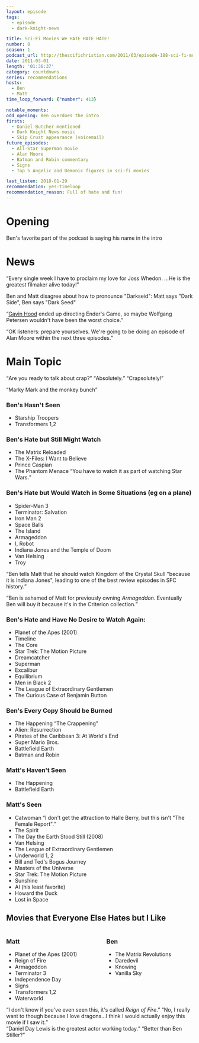 ```yaml
---
layout: episode
tags:
  - episode
  - dark-knight-news 

title: Sci-Fi Movies We HATE HATE HATE!
number: 8
season: 1
podcast_url: http://thescifichristian.com/2011/03/episode-108-sci-fi-movies-we-hate-hate-hate/
date: 2011-03-01
length: '01:36:37'
category: countdowns
series: recommendations
hosts:
  - Ben
  - Matt
time_loop_forward: {"number": 413}

notable_moments:
odd_opening: Ben overdoes the intro
firsts: 
  - Daniel Butcher mentioned
  - Dark Knight News music 
  - Skip Crust appearance (voicemail)
future_episodes: 
  - All-Star Superman movie
  - Alan Moore
  - Batman and Robin commentary
  - Signs
  - Top 5 Angelic and Demonic figures in sci-fi movies

last_listen: 2018-01-29
recommendation: yes-timeloop
recommendation_reason: Full of hate and fun!
---
```

# Opening
Ben's favorite part of the podcast is saying his name in the intro



# News
<div class="quote">
  <q class="ben">Every single week I have to proclaim my love for Joss Whedon. ...He is the greatest filmaker alive today!</q>
</div>

Ben and Matt disagree about how to pronounce "Darkseid": Matt says "Dark Side", Ben says "Dark Seed"

<q class="archivist"><a href="http://www.imdb.com/name/nm0004303" class="link-obvious">Gavin Hood</a> ended up directing Ender's Game, so maybe Wolfgang Petersen wouldn't have been the worst choice.</q>

<div class="quote">
  <q class="matt">OK listeners: prepare yourselves. We're going to be doing an episode of Alan Moore within the next three episodes.</q>
</div>



# Main Topic
<div class="quote">
  <q class="ben">Are you ready to talk about crap?</q>
  <q class="ben">Absolutely.</q>
  <q class="ben">Crapsolutely!</q>
</div>

<q data-name="Skip Crust">Marky Mark and the monkey bunch</q>

### Ben's Hasn't Seen
- Starship Troopers
- Transformers 1,2

### Ben's Hate but Still Might Watch
- The Matrix Reloaded 
- The X-Files: I Want to Believe
- Prince Caspian 
- The Phantom Menace <q class="ben inline">You have to watch it as part of watching Star Wars.</q>

### Ben's Hate but Would Watch in Some Situations (eg on a plane)
- Spider-Man 3
- Terminator: Salvation 
- Iron Man 2
- Space Balls 
- The Island 
- Armageddon
- I, Robot
- Indiana Jones and the Temple of Doom
- Van Helsing 
- Troy

<q class="archivist">Ben tells Matt that he should watch Kingdom of the Crystal Skull "because it is Indiana Jones", leading to one of the best review episodes in SFC history.</q>

<q class="archivist">Ben is ashamed of Matt for previously owning <i class="work-title">Armageddon</i>. Eventually Ben will buy it because it's in the Criterion collection.</q>

### Ben's Hate and Have No Desire to Watch Again:
- Planet of the Apes (2001) 
- Timeline
- The Core 
- Star Trek: The Motion Picture
- Dreamcatcher 
- Superman 
- Excalibur
- Equilibrium
- Men in Black 2
- The League of Extraordinary Gentlemen 
- The Curious Case of Benjamin Button

### Ben's Every Copy Should be Burned
- The Happening <q class="ben inline">The Crappening</q>
- Alien: Resurrection
- Pirates of the Caribbean 3: At World's End
- Super Mario Bros.
- Battlefield Earth
- Batman and Robin

### Matt's Haven't Seen
- The Happening
- Battlefield Earth 

### Matt's Seen
- Catwoman <q class="ben inline">I don't get the attraction to Halle Berry, but this isn't "The Female Report".</q>
- The Spirit
- The Day the Earth Stood Still (2008)
- Van Helsing 
- The League of Extraordinary Gentlemen
- Underworld 1, 2
- Bill and Ted's Bogus Journey
- Masters of the Universe
- Star Trek: The Motion Picture
- Sunshine
- AI (his least favorite)
- Howard the Duck
- Lost in Space

<div class="top-five">
  <h2 class="has-text-centered">Movies that Everyone Else Hates but I Like</h2>
  <div class="columns">
    <div class="column matt">
      <h3>Matt</h3>
      <ul reversed>
        <li>Planet of the Apes (2001)
        <li>Reign of Fire
        <li>Armageddon
        <li>Terminator 3
        <li>Independence Day
        <li>Signs
        <li>Transformers 1,2
        <li>Waterworld
      </ul>
    </div>
    <div class="column ben">
      <h3>Ben</h3>
      <ul reversed>
        <li>The Matrix Revolutions
        <li>Daredevil
        <li>Knowing
        <li>Vanilla Sky
      </ul>
    </div>
  </div>
</div>

<div class="quote">
  <q class="matt">I don't know if you've even seen this, it's called <i class="work-title">Reign of Fire</i>.</q>
  <q class="ben">No, I really want to though because I love dragons...I think I would actually enjoy this movie if I saw it.</q>
</div>

<div class="quote">
  <q class="ben">Daniel Day Lewis is the greatest actor working today.</q>
  <q class="matt">Better than Ben Stiller?</q>
</div>
